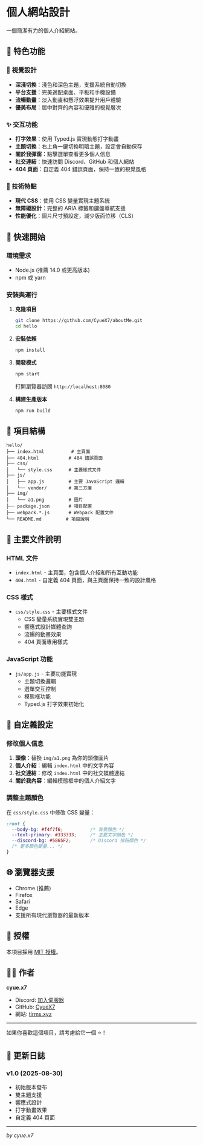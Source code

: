 # 個人網站設計

一個簡潔有力的個人介紹網站。

## 🌟 特色功能

### 🎨 視覺設計
- **深淺切換**：淺色和深色主題，支援系統自動切換
- **平台支援**：完美適配桌面、平板和手機設備
- **流暢動畫**：淡入動畫和懸浮效果提升用戶體驗
- **優美布局**：居中對齊的內容和優雅的視覺層次

### ✨ 交互功能
- **打字效果**：使用 Typed.js 實現動態打字動畫
- **主題切換**：右上角一鍵切換明暗主題，設定會自動保存
- **關於我彈窗**：點擊選單查看更多個人信息
- **社交連結**：快速訪問 Discord、GitHub 和個人網站
- **404 頁面**：自定義 404 錯誤頁面，保持一致的視覺風格

### 🔧 技術特點
- **現代 CSS**：使用 CSS 變量實現主題系統
- **無障礙設計**：完整的 ARIA 標籤和鍵盤導航支援
- **性能優化**：圖片尺寸預設定，減少版面位移（CLS）

## 🚀 快速開始

### 環境需求
- Node.js (推薦 14.0 或更高版本)
- npm 或 yarn

### 安裝與運行

1. **克隆項目**
   ```bash
   git clone https://github.com/CyueX7/aboutMe.git
   cd hello
   ```

2. **安裝依賴**
   ```bash
   npm install
   ```

3. **開發模式**
   ```bash
   npm start
   ```
   打開瀏覽器訪問 `http://localhost:8080`

4. **構建生產版本**
   ```bash
   npm run build
   ```

## 📁 項目結構

```
hello/
├── index.html          # 主頁面
├── 404.html           # 404 錯誤頁面
├── css/
│   └── style.css      # 主要樣式文件
├── js/
│   ├── app.js         # 主要 JavaScript 邏輯
│   └── vendor/        # 第三方庫
├── img/
│   └── a1.png         # 圖片
├── package.json       # 項目配置
├── webpack.*.js       # Webpack 配置文件
└── README.md         # 項目說明
```

## 🎯 主要文件說明

### HTML 文件
- `index.html` - 主頁面，包含個人介紹和所有互動功能
- `404.html` - 自定義 404 頁面，與主頁面保持一致的設計風格

### CSS 樣式
- `css/style.css` - 主要樣式文件
  - CSS 變量系統實現雙主題
  - 響應式設計媒體查詢
  - 流暢的動畫效果
  - 404 頁面專用樣式

### JavaScript 功能
- `js/app.js` - 主要功能實現
  - 主題切換邏輯
  - 選單交互控制
  - 模態框功能
  - Typed.js 打字效果初始化

## 🎨 自定義設定

### 修改個人信息
1. **頭像**：替換 `img/a1.png` 為你的頭像圖片
2. **個人介紹**：編輯 `index.html` 中的文字內容
3. **社交連結**：修改 `index.html` 中的社交媒體連結
4. **關於我內容**：編輯模態框中的個人介紹文字

### 調整主題顏色
在 `css/style.css` 中修改 CSS 變量：
```css
:root {
  --body-bg: #f4f7f6;          /* 背景顏色 */
  --text-primary: #333333;     /* 主要文字顏色 */
  --discord-bg: #5865F2;       /* Discord 按鈕顏色 */
  /* 更多顏色變量... */
}
```


## 🌐 瀏覽器支援

- Chrome (推薦)
- Firefox
- Safari
- Edge
- 支援所有現代瀏覽器的最新版本

## 📄 授權

本項目採用 [MIT 授權](LICENSE.txt)。

## 👨‍💻 作者

**cyue.x7**
- Discord: [加入伺服器](https://discord.gg/aaM4NBuU5q)
- GitHub: [CyueX7](https://github.com/CyueX7)
- 網站: [tirms.xyz](https://tirms.xyz)

---

如果你喜歡這個項目，請考慮給它一個 ⭐！

## 🔄 更新日誌

### v1.0 (2025-08-30)
- 初始版本發布
- 雙主題支援
- 響應式設計
- 打字動畫效果
- 自定義 404 頁面

---

*by cyue.x7*
